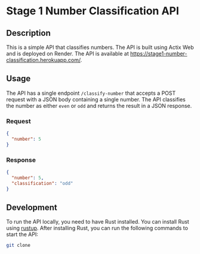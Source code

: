 # Stage 1 Number Classification API

## Description
This is a simple API that classifies numbers. The API is built using Actix Web and is deployed on Render. The API is available at https://stage1-number-classification.herokuapp.com/.

## Usage
The API has a single endpoint `/classify-number` that accepts a POST request with a JSON body containing a single number. The API classifies the number as either `even` or `odd` and returns the result in a JSON response.

### Request
```json
{
  "number": 5
}
```

### Response
```json
{
  "number": 5,
  "classification": "odd"
}
```

## Development
To run the API locally, you need to have Rust installed. You can install Rust using [rustup](https://rustup.rs/). After installing Rust, you can run the following commands to start the API:

```bash
git clone 
